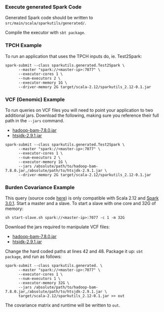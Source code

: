 ### Execute generated Spark Code

Generated Spark code should be written to `src/main/scala/sparkutils/generated/`. 

Compile the executor with `sbt package`. 

### TPCH Example

To run an application that uses the TPCH inputs do, ie. Test2Spark:

```
spark-submit --class sparkutils.generated.Test2Spark \
      --master "spark://<master-ip>:7077" \
      --executor-cores 1 \
      --num-executors 2 \
      --executor-memory 1G \
      --driver-memory 2G target/scala-2.12/sparkutils_2.12-0.1.jar
```

### VCF (Genomic) Example

To run queries on VCF files you will need to point your application to two additional jars. 
Download the following, making sure you reference their full path in the `--jars` command.
* [hadoop-bam-7.8.0.jar](https://repo1.maven.org/maven2/org/seqdoop/hadoop-bam/7.8.0/hadoop-bam-7.8.0.jar)
* [htsjdk-2.9.1.jar](https://repo1.maven.org/maven2/com/github/samtools/htsjdk/2.9.1/htsjdk-2.9.1.jar)

```
spark-submit --class sparkutils.generated.Test2Spark \
      --master "spark://<master-ip>:7077" \
      --executor-cores 1 \
      --num-executors 2 \
      --executor-memory 1G \
      --jars /absolute/path/to/hadoop-bam-7.8.0.jar,/absolute/path/to/htsjdk-2.9.1.jar \ 
      --driver-memory 2G target/scala-2.12/sparkutils_2.12-0.1.jar
```

### Burden Covariance Example
This query (source code [here](https://github.com/jacmarjorie/trance/blob/burden/executor/spark/src/main/scala/sparkutils/generated/GeneBurdenCovariance.scala)) is only compatible with Scala 2.12 and [Spark 3.0.1](https://archive.apache.org/dist/spark/spark-3.0.1/spark-3.0.1-bin-hadoop2.7.tgz). Start a master and a slave. To start a slave with one core and 32G of memory:
```
sh start-slave.sh spark://<master-ip>:7077 -c 1 -m 32G
```

Download the jars required to manipulate VCF files:
* [hadoop-bam-7.8.0.jar](https://repo1.maven.org/maven2/org/seqdoop/hadoop-bam/7.8.0/hadoop-bam-7.8.0.jar)
* [htsjdk-2.9.1.jar](https://repo1.maven.org/maven2/com/github/samtools/htsjdk/2.9.1/htsjdk-2.9.1.jar)

Change the hard coded paths at lines 42 and 48. Package it up: `sbt package`, and run as follows:

```
spark-submit --class sparkutils.generated. \
      --master "spark://<master-ip>:7077" \
      --executor-cores 1 \
      --num-executors 1 \
      --executor-memory 32G \
      --jars /absolute/path/to/hadoop-bam-7.8.0.jar,/absolute/path/to/htsjdk-2.9.1.jar \ 
      target/scala-2.12/sparkutils_2.12-0.1.jar >> out
```
The covariance matrix and runtime will be written to `out`.
